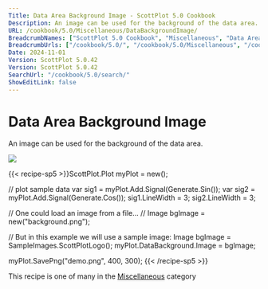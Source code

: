 ```yaml
---
Title: Data Area Background Image - ScottPlot 5.0 Cookbook
Description: An image can be used for the background of the data area.
URL: /cookbook/5.0/Miscellaneous/DataBackgroundImage/
BreadcrumbNames: ["ScottPlot 5.0 Cookbook", "Miscellaneous", "Data Area Background Image"]
BreadcrumbUrls: ["/cookbook/5.0/", "/cookbook/5.0/Miscellaneous", "/cookbook/5.0/Miscellaneous/DataBackgroundImage"]
Date: 2024-11-01
Version: ScottPlot 5.0.42
Version: ScottPlot 5.0.42
SearchUrl: "/cookbook/5.0/search/"
ShowEditLink: false
---
```



<div class='d-flex align-items-center mt-5'>
<h1 class='me-2 text-dark my-0 border-0'>Data Area Background Image</h1>
</div>

An image can be used for the background of the data area.

[![](/cookbook/5.0/images/DataBackgroundImage.png?241101192719)](/cookbook/5.0/images/DataBackgroundImage.png?241101192719)

{{< recipe-sp5 >}}ScottPlot.Plot myPlot = new();

// plot sample data
var sig1 = myPlot.Add.Signal(Generate.Sin());
var sig2 = myPlot.Add.Signal(Generate.Cos());
sig1.LineWidth = 3;
sig2.LineWidth = 3;

// One could load an image from a file...
// Image bgImage = new("background.png");

// But in this example we will use a sample image:
Image bgImage = SampleImages.ScottPlotLogo();
myPlot.DataBackground.Image = bgImage;

myPlot.SavePng("demo.png", 400, 300);
{{< /recipe-sp5 >}}

<div class='my-5 text-center'>This recipe is one of many in the <a href='/cookbook/5.0/Miscellaneous'>Miscellaneous</a> category</div>


